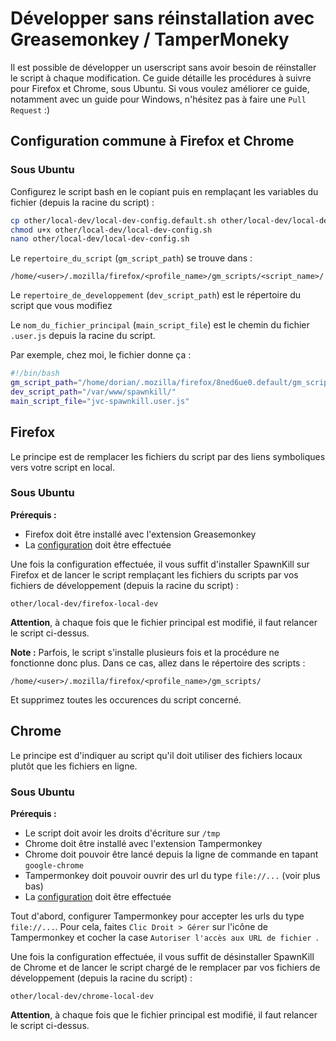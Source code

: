 Développer sans réinstallation avec Greasemonkey / TamperMoneky
===============================================================

Il est possible de développer un userscript sans avoir besoin de réinstaller le script à chaque modification. Ce guide détaille les procédures à suivre pour Firefox et Chrome, sous Ubuntu.
Si vous voulez améliorer ce guide, notamment avec un guide pour Windows, n'hésitez pas à faire une `Pull Request` :)

Configuration commune à Firefox et Chrome
-----------------------------------------

### Sous Ubuntu

Configurez le script bash en le copiant puis en remplaçant les variables du fichier (depuis la racine du script) :

```bash
cp other/local-dev/local-dev-config.default.sh other/local-dev/local-dev-config.sh
chmod u+x other/local-dev/local-dev-config.sh
nano other/local-dev/local-dev-config.sh
```

Le `repertoire_du_script` (`gm_script_path`) se trouve dans :

```
/home/<user>/.mozilla/firefox/<profile_name>/gm_scripts/<script_name>/
```

Le `repertoire_de_developpement` (`dev_script_path`) est le répertoire du
script que vous modifiez

Le `nom_du_fichier_principal` (`main_script_file`) est le chemin du fichier `.user.js` depuis la racine du script.

Par exemple, chez moi, le fichier donne ça :

```bash
#!/bin/bash
gm_script_path="/home/dorian/.mozilla/firefox/8ned6ue0.default/gm_scripts/JVC_SpawnKill/"
dev_script_path="/var/www/spawnkill/"
main_script_file="jvc-spawnkill.user.js"
```

Firefox
-------

Le principe est de remplacer les fichiers du script par des liens symboliques vers votre script en local.

### Sous Ubuntu

__Prérequis :__
- Firefox doit être installé avec l'extension Greasemonkey
- La [configuration](#configuration-commune-à-firefox-et-chrome) doit être effectuée

Une fois la configuration effectuée, il vous suffit d'installer SpawnKill sur Firefox et de lancer le script remplaçant les fichiers du scripts par vos fichiers de développement (depuis la racine du script) :

```
other/local-dev/firefox-local-dev
```

__Attention__, à chaque fois que le fichier principal est modifié, il faut relancer le script ci-dessus.

__Note :__ Parfois, le script s'installe plusieurs fois et la procédure ne fonctionne donc plus. Dans ce cas, allez dans le répertoire des scripts :

```
/home/<user>/.mozilla/firefox/<profile_name>/gm_scripts/
```

Et supprimez toutes les occurences du script concerné.

Chrome
------

Le principe est d'indiquer au script qu'il doit utiliser des fichiers locaux plutôt que les fichiers en ligne.

### Sous Ubuntu

__Prérequis :__
- Le script doit avoir les droits d'écriture sur `/tmp`
- Chrome doit être installé avec l'extension Tampermonkey
- Chrome doit pouvoir être lancé depuis la ligne de commande en tapant `google-chrome`
- Tampermonkey doit pouvoir ouvrir des url du type `file://...` (voir plus bas)
- La [configuration](#configuration-commune-à-firefox-et-chrome) doit être effectuée

Tout d'abord, configurer Tampermonkey pour accepter les urls du type `file://...`. Pour cela, faites `Clic Droit > Gérer` sur l'icône de Tampermonkey et cocher la case `Autoriser l'accès aux URL de fichier `.

Une fois la configuration effectuée, il vous suffit de désinstaller SpawnKill de Chrome et de lancer le script chargé de le remplacer par vos fichiers de développement (depuis la racine du script) :

```
other/local-dev/chrome-local-dev
```
__Attention__, à chaque fois que le fichier principal est modifié, il faut relancer le script ci-dessus.